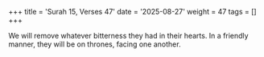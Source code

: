 +++
title = 'Surah 15, Verses 47'
date = '2025-08-27'
weight = 47
tags = []
+++

We will remove whatever bitterness they had in their hearts. In a friendly manner, they will be on thrones, facing one another.